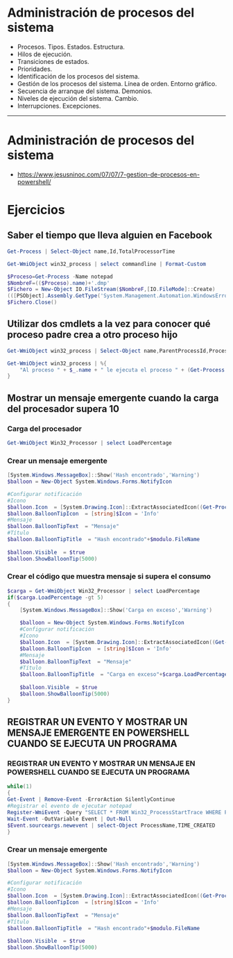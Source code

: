 # Administración de procesos del sistema
- Procesos. Tipos. Estados. Estructura.
- Hilos de ejecución.
- Transiciones de estados.
- Prioridades.
- Identificación de los procesos del sistema.
- Gestión de los procesos del sistema. Línea de orden. Entorno gráfico.
- Secuencia de arranque del sistema. Demonios.
- Niveles de ejecución del sistema. Cambio.
- Interrupciones. Excepciones.

------------------

# Administración de procesos del sistema
* https://www.jesusninoc.com/07/07/7-gestion-de-procesos-en-powershell/

# Ejercicios
## Saber el tiempo que lleva alguien en Facebook
```PowerShell
Get-Process | Select-Object name,Id,TotalProcessorTime

Get-WmiObject win32_process | select commandline | Format-Custom

$Proceso=Get-Process -Name notepad
$NombreF=(($Proceso).name)+'.dmp'
$Fichero = New-Object IO.FileStream($NombreF,[IO.FileMode]::Create)
(([PSObject].Assembly.GetType('System.Management.Automation.WindowsErrorReporting')).GetNestedType('NativeMethods', 'NonPublic')).GetMethod('MiniDumpWriteDump',[Reflection.BindingFlags] 'NonPublic, Static').Invoke($null, @($Proceso.Handle,$Proceso.Id,$Fichero.SafeFileHandle,[UInt32] 2,[IntPtr]::Zero,[IntPtr]::Zero,[IntPtr]::Zero))
$Fichero.Close()
```
## Utilizar dos cmdlets a la vez para conocer qué proceso padre crea a otro proceso hijo
```PowerShell
Get-WmiObject win32_process | Select-Object name,ParentProcessId,ProcessId

Get-WmiObject win32_process | %{
    "Al proceso " + $_.name + " le ejecuta el proceso " + (Get-Process -id  $_.ParentProcessId).Name
}
```
## Mostrar un mensaje emergente cuando la carga del procesador supera 10

### Carga del procesador
```PowerShell
Get-WmiObject Win32_Processor | select LoadPercentage
```
### Crear un mensaje emergente
```PowerShell
[System.Windows.MessageBox]::Show('Hash encontrado','Warning')
$balloon = New-Object System.Windows.Forms.NotifyIcon 

#Configurar notificación
#Icono
$balloon.Icon  = [System.Drawing.Icon]::ExtractAssociatedIcon((Get-Process -Name notepad).Path) 
$balloon.BalloonTipIcon  = [string]$Icon = 'Info'
#Mensaje
$balloon.BalloonTipText  = "Mensaje"
#Título
$balloon.BalloonTipTitle  = "Hash encontrado"+$modulo.FileName
 
$balloon.Visible  = $true
$balloon.ShowBalloonTip(5000)
```
### Crear el código que muestra mensaje si supera el consumo
```PowerShell
$carga = Get-WmiObject Win32_Processor | select LoadPercentage
if($carga.LoadPercentage -gt 5)
{
    [System.Windows.MessageBox]::Show('Carga en exceso','Warning')

    $balloon = New-Object System.Windows.Forms.NotifyIcon
    #Configurar notificación
    #Icono
    $balloon.Icon  = [System.Drawing.Icon]::ExtractAssociatedIcon((Get-Process -Name notepad).Path) 
    $balloon.BalloonTipIcon  = [string]$Icon = 'Info'
    #Mensaje
    $balloon.BalloonTipText  = "Mensaje"
    #Título
    $balloon.BalloonTipTitle  = "Carga en exceso"+$carga.LoadPercentage
 
    $balloon.Visible  = $true
    $balloon.ShowBalloonTip(5000)
}
```
## REGISTRAR UN EVENTO Y MOSTRAR UN MENSAJE EMERGENTE EN POWERSHELL CUANDO SE EJECUTA UN PROGRAMA

### REGISTRAR UN EVENTO Y MOSTRAR UN MENSAJE EN POWERSHELL CUANDO SE EJECUTA UN PROGRAMA
```PowerShell
while(1)
{
Get-Event | Remove-Event -ErrorAction SilentlyContinue
#Registrar el evento de ejecutar notepad
Register-WmiEvent -Query "SELECT * FROM Win32_ProcessStartTrace WHERE ProcessName='notepad.exe'"
Wait-Event -OutVariable Event | Out-Null
$Event.sourceargs.newevent | select-Object ProcessName,TIME_CREATED
}
```
### Crear un mensaje emergente
```PowerShell
[System.Windows.MessageBox]::Show('Hash encontrado','Warning')
$balloon = New-Object System.Windows.Forms.NotifyIcon 

#Configurar notificación
#Icono
$balloon.Icon  = [System.Drawing.Icon]::ExtractAssociatedIcon((Get-Process -Name notepad).Path) 
$balloon.BalloonTipIcon  = [string]$Icon = 'Info'
#Mensaje
$balloon.BalloonTipText  = "Mensaje"
#Título
$balloon.BalloonTipTitle  = "Hash encontrado"+$modulo.FileName
 
$balloon.Visible  = $true
$balloon.ShowBalloonTip(5000)
```
